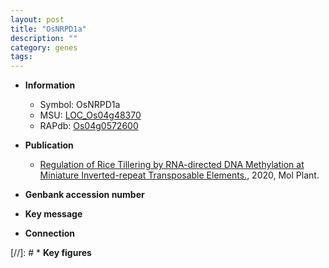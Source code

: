 ```yaml
---
layout: post
title: "OsNRPD1a"
description: ""
category: genes
tags: 
---
```


* **Information**  
    + Symbol: OsNRPD1a  
    + MSU: [LOC_Os04g48370](http://rice.plantbiology.msu.edu/cgi-bin/ORF_infopage.cgi?orf=LOC_Os04g48370)  
    + RAPdb: [Os04g0572600](http://rapdb.dna.affrc.go.jp/viewer/gbrowse_details/irgsp1?name=Os04g0572600)  

* **Publication**  
    + [Regulation of Rice Tillering by RNA-directed DNA Methylation at Miniature Inverted-repeat Transposable Elements.](http://www.ncbi.nlm.nih.gov/pubmed?term=Regulation+of+Rice+Tillering+by+RNA-directed+DNA+Methylation+at+Miniature+Inverted-repeat+Transposable+Elements.%5BTitle%5D), 2020, Mol Plant.

* **Genbank accession number**  

* **Key message**  

* **Connection**  

[//]: # * **Key figures**  


